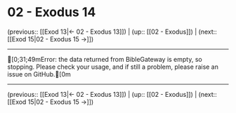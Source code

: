 # 02 - Exodus 14

(previous:: [[Exod 13|← 02 - Exodus 13]]) | (up:: [[02 - Exodus]]) | (next:: [[Exod 15|02 - Exodus 15 →]])

***
[0;31;49mError: the data returned from BibleGateway is empty, so stopping. Please check your usage, and if still a problem, please raise an issue on GitHub.[0m

***

(previous:: [[Exod 13|← 02 - Exodus 13]]) | (up:: [[02 - Exodus]]) | (next:: [[Exod 15|02 - Exodus 15 →]])
